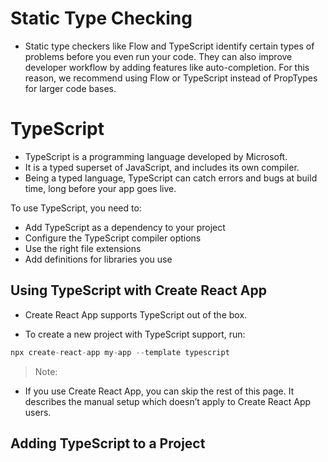 # Static Type Checking

* Static type checkers like Flow and TypeScript identify certain types of problems before you even run your code. They can also improve developer workflow by adding features like auto-completion. For this reason, we recommend using Flow or TypeScript instead of PropTypes for larger code bases.

# TypeScript

* TypeScript is a programming language developed by Microsoft. 
* It is a typed superset of JavaScript, and includes its own compiler. 
* Being a typed language, TypeScript can catch errors and bugs at build time, long before your app goes live.

To use TypeScript, you need to:

* Add TypeScript as a dependency to your project
* Configure the TypeScript compiler options
* Use the right file extensions
* Add definitions for libraries you use

## Using TypeScript with Create React App

* Create React App supports TypeScript out of the box.

* To create a new project with TypeScript support, run:

```ts
npx create-react-app my-app --template typescript
```

> Note: 

* If you use Create React App, you can skip the rest of this page. It describes the manual setup which doesn’t apply to Create React App users.

## Adding TypeScript to a Project